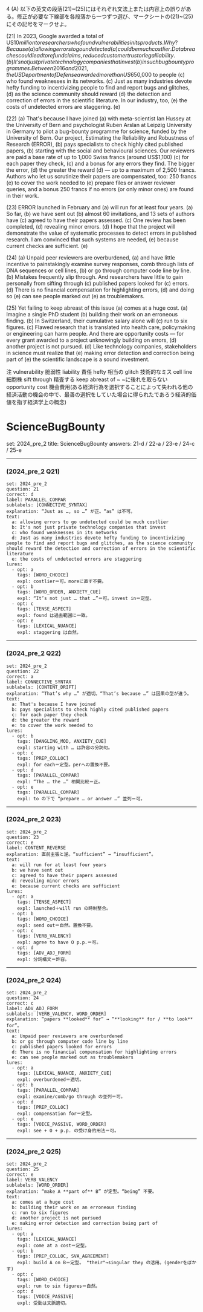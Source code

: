 


4 (A) 以下の英文の段落(21)~(25)にはそれぞれ文法上または内容上の誤りがある。修正が必要な下線部を各段落から一つずつ選び、マークシートの(21)~(25)にその記号をマークせよ。

(21) In 2023, Google awarded a total of US$10 million to researchers who found vulnerabilities in its products. Why? Because (a) allowing errors to go undetected (a) could be much costlier.  Data breaches could lead to refund claims, reduced customer trust or legal liability. (b) It's not just private technology companies that invest (b) in such bug bounty programmes. Between 2016 and 2021, the US Department of Defense awarded more than US$650,000 to people (c) who found weaknesses in its networks. (c) Just as many industries devote hefty funding to incentivizing people to find and report bugs and glitches, (d) as the science community should reward (d) the detection and correction of errors in the scientific literature.  In our industry, too, (e) the costs of undetected errors are staggering. (e)

(22) (a) That's because I have joined (a) with meta-scientist Ian Hussey at the University of Bern and psychologist Ruben Arslan at Leipzig University in Germany to pilot a bug-bounty programme for science, funded by the University of Bern. Our project, Estimating the Reliability and Robustness of Research (ERROR), (b) pays specialists to check highly cited published papers, (b) starting with the social and behavioural sciences. Our reviewers are paid a base rate of up to 1,000 Swiss francs (around US$1,100) (c) for each paper they check, (c) and a bonus for any errors they find. The bigger the error, (d) the greater the reward (d) — up to a maximum of 2,500 francs. Authors who let us scrutinize their papers are compensated, too: 250 francs (e) to cover the work needed to (e) prepare files or answer reviewer queries,  and a bonus 250 francs if no errors (or only minor ones) are found in their work.

(23) ERROR launched in February and (a) will run for at least four years. (a) So far, (b) we have sent out (b) almost 60 invitations, and 13 sets of authors have (c) agreed to have their papers assessed. (c) One review has been completed, (d) revealing minor errors. (d) I hope that the project will demonstrate the value of systematic processes to detect errors in published research. I am convinced that such systems are needed, (e) because current checks are sufficient. (e)

(24) (a) Unpaid peer reviewers are overburdened, (a) and have little incentive to painstakingly examine survey responses, comb through lists of DNA sequences or cell lines, (b) or go through computer code line by line. (b) Mistakes frequently slip through. And researchers have little to gain personally from sifting through (c) published papers looked for (c) errors. (d) There is no financial compensation for highlighting errors, (d) and doing so (e) can see people marked out (e) as troublemakers. 

(25) Yet failing to keep abreast of this issue (a) comes at a huge cost. (a) Imagine a single PhD student (b) building their work on an erroneous finding. (b) In Switzerland, their cumulative salary alone will (c) run to six figures. (c) Flawed research that is translated into health care, policymaking or engineering can harm people. And there are opportunity costs — for every grant awarded to a project unknowingly building on errors, (d) another project is not pursued. (d) Like technology companies, stakeholders in science must realize that (e) making error detection and correction being part of (e) the scientific landscape is a sound investment.

注
vulnerability 脆弱性
liability 責任
hefty 相当の
glitch 技術的なミス
cell line 細胞株
sift through 精査する
keep abreast of ~ ~に後れを取らない
opportunity cost 機会費用(ある経済行為を選択することによって失われる他の経済活動の機会の中で、最善の選択をしていた場合に得られたであろう経済的価値を指す経済学上の概念)





# ScienceBugBounty
set: 2024_pre_2
title: ScienceBugBounty
answers: 21-d / 22-a / 23-e / 24-c / 25-e

---

### (2024_pre_2 Q21)
```db
set: 2024_pre_2
question: 21
correct: d
label: PARALLEL_COMPAR
sublabels: [CONNECTIVE_SYNTAX]
explanation: “Just as …, so …” が正。“as” は不可。
text:
  a: allowing errors to go undetected could be much costlier
  b: It's not just private technology companies that invest
  c: who found weaknesses in its networks
  d: Just as many industries devote hefty funding to incentivizing people to find and report bugs and glitches, as the science community should reward the detection and correction of errors in the scientific literature
  e: the costs of undetected errors are staggering
lures:
  - opt: a
    tags: [WORD_CHOICE]
    expl: costlier＝可。moreに直す不要。
  - opt: b
    tags: [WORD_ORDER, ANXIETY_CUE]
    expl: “It’s not just … that …”＝可。invest in＝定型。
  - opt: c
    tags: [TENSE_ASPECT]
    expl: found は過去範囲に一致。
  - opt: e
    tags: [LEXICAL_NUANCE]
    expl: staggering は自然。
```

---

### (2024_pre_2 Q22)
```db
set: 2024_pre_2
question: 22
correct: a
label: CONNECTIVE_SYNTAX
sublabels: [CONTENT_DRIFT]
explanation: “That’s why …” が適切。“That’s because …” は因果の型が違う。
text:
  a: That's because I have joined
  b: pays specialists to check highly cited published papers
  c: for each paper they check
  d: the greater the reward
  e: to cover the work needed to
lures:
  - opt: b
    tags: [DANGLING_MOD, ANXIETY_CUE]
    expl: starting with … は許容の分詞句。
  - opt: c
    tags: [PREP_COLLOC]
    expl: for each＝定型。perへの置換不要。
  - opt: d
    tags: [PARALLEL_COMPAR]
    expl: “The … the …” 相関比較＝正。
  - opt: e
    tags: [PARALLEL_COMPAR]
    expl: to の下で “prepare … or answer …” 並列＝可。
```

---

### (2024_pre_2 Q23)
```db
set: 2024_pre_2
question: 23
correct: e
label: CONTENT_REVERSE
explanation: 直前主張と逆。“sufficient” → “insufficient”。
text:
  a: will run for at least four years
  b: we have sent out
  c: agreed to have their papers assessed
  d: revealing minor errors
  e: because current checks are sufficient
lures:
  - opt: a
    tags: [TENSE_ASPECT]
    expl: launched＋will run の時制整合。
  - opt: b
    tags: [WORD_CHOICE]
    expl: send out＝自然。置換不要。
  - opt: c
    tags: [VERB_VALENCY]
    expl: agree to have O p.p.＝可。
  - opt: d
    tags: [ADV_ADJ_FORM]
    expl: 分詞構文＝許容。
```

---

### (2024_pre_2 Q24)
```db
set: 2024_pre_2
question: 24
correct: c
label: ADV_ADJ_FORM
sublabels: [VERB_VALENCY, WORD_ORDER]
explanation: “papers **looked** for” → “**looking** for / **to look** for”。
text:
  a: Unpaid peer reviewers are overburdened
  b: or go through computer code line by line
  c: published papers looked for errors
  d: There is no financial compensation for highlighting errors
  e: can see people marked out as troublemakers
lures:
  - opt: a
    tags: [LEXICAL_NUANCE, ANXIETY_CUE]
    expl: overburdened＝適切。
  - opt: b
    tags: [PARALLEL_COMPAR]
    expl: examine/comb/go through の並列＝可。
  - opt: d
    tags: [PREP_COLLOC]
    expl: compensation for＝定型。
  - opt: e
    tags: [VOICE_PASSIVE, WORD_ORDER]
    expl: see + O + p.p. の受け身的用法＝可。
```

---

### (2024_pre_2 Q25)
```db
set: 2024_pre_2
question: 25
correct: e
label: VERB_VALENCY
sublabels: [WORD_ORDER]
explanation: “make A **part of** B” が定型。“being” 不要。
text:
  a: comes at a huge cost
  b: building their work on an erroneous finding
  c: run to six figures
  d: another project is not pursued
  e: making error detection and correction being part of
lures:
  - opt: a
    tags: [LEXICAL_NUANCE]
    expl: come at a cost＝定型。
  - opt: b
    tags: [PREP_COLLOC, SVA_AGREEMENT]
    expl: build A on B＝定型。 "their"→singular they の活用。(genderをぼかす)
  - opt: c
    tags: [WORD_CHOICE]
    expl: run to six figures＝自然。
  - opt: d
    tags: [VOICE_PASSIVE]
    expl: 受動は文脈適切。
```